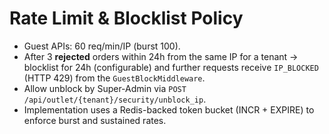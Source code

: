 # Rate Limit & Blocklist Policy

- Guest APIs: 60 req/min/IP (burst 100).
- After 3 **rejected** orders within 24h from the same IP for a tenant → blocklist for 24h (configurable) and further requests receive `IP_BLOCKED` (HTTP 429) from the `GuestBlockMiddleware`.
- Allow unblock by Super-Admin via `POST /api/outlet/{tenant}/security/unblock_ip`.
- Implementation uses a Redis-backed token bucket (INCR + EXPIRE) to enforce
  burst and sustained rates.
